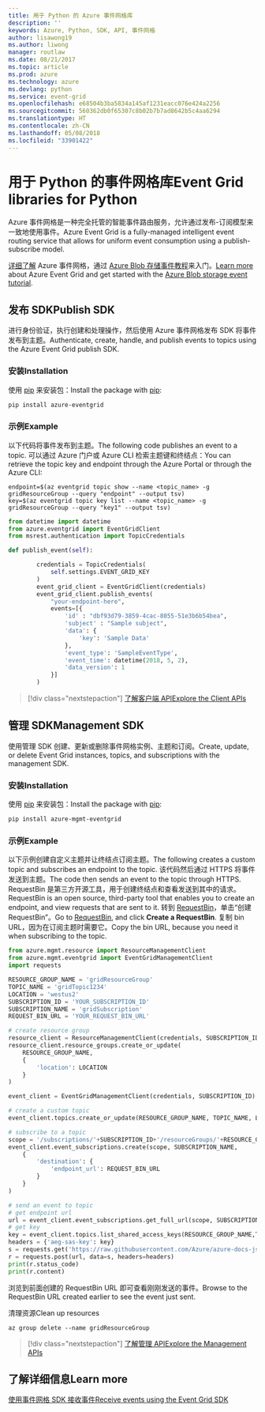 ```yaml
---
title: 用于 Python 的 Azure 事件网格库
description: ''
keywords: Azure, Python, SDK, API, 事件网格
author: lisawong19
ms.author: liwong
manager: routlaw
ms.date: 08/21/2017
ms.topic: article
ms.prod: azure
ms.technology: azure
ms.devlang: python
ms.service: event-grid
ms.openlocfilehash: e68504b3ba5834a145af1231eacc076e424a2256
ms.sourcegitcommit: 560362db0f65307c8b02b7b7ad8642b5c4aa6294
ms.translationtype: HT
ms.contentlocale: zh-CN
ms.lasthandoff: 05/08/2018
ms.locfileid: "33901422"
---
```

# <a name="event-grid-libraries-for-python"></a><span data-ttu-id="ef5bf-103">用于 Python 的事件网格库</span><span class="sxs-lookup"><span data-stu-id="ef5bf-103">Event Grid libraries for Python</span></span>


<span data-ttu-id="ef5bf-104">Azure 事件网格是一种完全托管的智能事件路由服务，允许通过发布-订阅模型来一致地使用事件。</span><span class="sxs-lookup"><span data-stu-id="ef5bf-104">Azure Event Grid is a fully-managed intelligent event routing service that allows for uniform event consumption using a publish-subscribe model.</span></span>

<span data-ttu-id="ef5bf-105">[详细了解](/azure/event-grid/overview) Azure 事件网格，通过 [Azure Blob 存储事件教程](/azure/storage/blobs/storage-blob-event-quickstart)来入门。</span><span class="sxs-lookup"><span data-stu-id="ef5bf-105">[Learn more](/azure/event-grid/overview) about Azure Event Grid and get started with the [Azure Blob storage event tutorial](/azure/storage/blobs/storage-blob-event-quickstart).</span></span> 

## <a name="publish-sdk"></a><span data-ttu-id="ef5bf-106">发布 SDK</span><span class="sxs-lookup"><span data-stu-id="ef5bf-106">Publish SDK</span></span>

<span data-ttu-id="ef5bf-107">进行身份验证，执行创建和处理操作，然后使用 Azure 事件网格发布 SDK 将事件发布到主题。</span><span class="sxs-lookup"><span data-stu-id="ef5bf-107">Authenticate, create, handle, and publish events to topics using the Azure Event Grid publish SDK.</span></span>

### <a name="installation"></a><span data-ttu-id="ef5bf-108">安装</span><span class="sxs-lookup"><span data-stu-id="ef5bf-108">Installation</span></span> 

<span data-ttu-id="ef5bf-109">使用 [pip](https://pip.pypa.io/en/stable/quickstart/) 来安装包：</span><span class="sxs-lookup"><span data-stu-id="ef5bf-109">Install the package with [pip](https://pip.pypa.io/en/stable/quickstart/):</span></span>

```bash
pip install azure-eventgrid
```

### <a name="example"></a><span data-ttu-id="ef5bf-110">示例</span><span class="sxs-lookup"><span data-stu-id="ef5bf-110">Example</span></span> 

<span data-ttu-id="ef5bf-111">以下代码将事件发布到主题。</span><span class="sxs-lookup"><span data-stu-id="ef5bf-111">The following code publishes an event to a topic.</span></span> <span data-ttu-id="ef5bf-112">可以通过 Azure 门户或 Azure CLI 检索主题键和终结点：</span><span class="sxs-lookup"><span data-stu-id="ef5bf-112">You can retrieve the topic key and endpoint through the Azure Portal or through the Azure CLI:</span></span>

```azurecli-interactive
endpoint=$(az eventgrid topic show --name <topic_name> -g gridResourceGroup --query "endpoint" --output tsv)
key=$(az eventgrid topic key list --name <topic_name> -g gridResourceGroup --query "key1" --output tsv)
```

```python
from datetime import datetime
from azure.eventgrid import EventGridClient
from msrest.authentication import TopicCredentials

def publish_event(self):

        credentials = TopicCredentials(
            self.settings.EVENT_GRID_KEY
        )
        event_grid_client = EventGridClient(credentials)
        event_grid_client.publish_events(
            "your-endpoint-here",
            events=[{
                'id' : "dbf93d79-3859-4cac-8055-51e3b6b54bea",
                'subject' : "Sample subject",
                'data': {
                    'key': 'Sample Data'
                },
                'event_type': 'SampleEventType',
                'event_time': datetime(2018, 5, 2),
                'data_version': 1
            }]
        )
```

> [!div class="nextstepaction"]
> [<span data-ttu-id="ef5bf-113">了解客户端 API</span><span class="sxs-lookup"><span data-stu-id="ef5bf-113">Explore the Client APIs</span></span>](/python/api/overview/azure/eventgrid/client)

## <a name="management-sdk"></a><span data-ttu-id="ef5bf-114">管理 SDK</span><span class="sxs-lookup"><span data-stu-id="ef5bf-114">Management SDK</span></span>

<span data-ttu-id="ef5bf-115">使用管理 SDK 创建、更新或删除事件网格实例、主题和订阅。</span><span class="sxs-lookup"><span data-stu-id="ef5bf-115">Create, update, or delete Event Grid instances, topics, and subscriptions with the management SDK.</span></span>

### <a name="installation"></a><span data-ttu-id="ef5bf-116">安装</span><span class="sxs-lookup"><span data-stu-id="ef5bf-116">Installation</span></span> 

<span data-ttu-id="ef5bf-117">使用 [pip](https://pip.pypa.io/en/stable/quickstart/) 来安装包：</span><span class="sxs-lookup"><span data-stu-id="ef5bf-117">Install the package with [pip](https://pip.pypa.io/en/stable/quickstart/):</span></span>

```bash
pip install azure-mgmt-eventgrid
```

### <a name="example"></a><span data-ttu-id="ef5bf-118">示例</span><span class="sxs-lookup"><span data-stu-id="ef5bf-118">Example</span></span>

<span data-ttu-id="ef5bf-119">以下示例创建自定义主题并让终结点订阅主题。</span><span class="sxs-lookup"><span data-stu-id="ef5bf-119">The following creates a custom topic and subscribes an endpoint to the topic.</span></span> <span data-ttu-id="ef5bf-120">该代码然后通过 HTTPS 将事件发送到主题。</span><span class="sxs-lookup"><span data-stu-id="ef5bf-120">The code then sends an event to the topic through HTTPS.</span></span>
<span data-ttu-id="ef5bf-121">RequestBin 是第三方开源工具，用于创建终结点和查看发送到其中的请求。</span><span class="sxs-lookup"><span data-stu-id="ef5bf-121">RequestBin is an open source, third-party tool that enables you to create an endpoint, and view requests that are sent to it.</span></span> <span data-ttu-id="ef5bf-122">转到 [RequestBin](https://requestb.in/)，单击“创建 RequestBin”。</span><span class="sxs-lookup"><span data-stu-id="ef5bf-122">Go to [RequestBin](https://requestb.in/), and click **Create a RequestBin**.</span></span> <span data-ttu-id="ef5bf-123">复制 bin URL，因为在订阅主题时需要它。</span><span class="sxs-lookup"><span data-stu-id="ef5bf-123">Copy the bin URL, because you need it when subscribing to the topic.</span></span>

```python
from azure.mgmt.resource import ResourceManagementClient
from azure.mgmt.eventgrid import EventGridManagementClient
import requests

RESOURCE_GROUP_NAME = 'gridResourceGroup'
TOPIC_NAME = 'gridTopic1234'
LOCATION = 'westus2'
SUBSCRIPTION_ID = 'YOUR_SUBSCRIPTION_ID'
SUBSCRIPTION_NAME = 'gridSubscription'
REQUEST_BIN_URL = 'YOUR_REQUEST_BIN_URL'

# create resource group
resource_client = ResourceManagementClient(credentials, SUBSCRIPTION_ID)
resource_client.resource_groups.create_or_update(
    RESOURCE_GROUP_NAME,
    {
        'location': LOCATION
    }
)

event_client = EventGridManagementClient(credentials, SUBSCRIPTION_ID)

# create a custom topic
event_client.topics.create_or_update(RESOURCE_GROUP_NAME, TOPIC_NAME, LOCATION)

# subscribe to a topic
scope = '/subscriptions/'+SUBSCRIPTION_ID+'/resourceGroups/'+RESOURCE_GROUP_NAME+'/providers/Microsoft.EventGrid/topics/'+TOPIC_NAME
event_client.event_subscriptions.create(scope, SUBSCRIPTION_NAME,
    {
        'destination': {
            'endpoint_url': REQUEST_BIN_URL
        }
    }
)

# send an event to topic
# get endpoint url
url = event_client.event_subscriptions.get_full_url(scope, SUBSCRIPTION_NAME).endpoint_url
# get key
key = event_client.topics.list_shared_access_keys(RESOURCE_GROUP_NAME,TOPIC_NAME).key1
headers = {'aeg-sas-key': key}
s = requests.get('https://raw.githubusercontent.com/Azure/azure-docs-json-samples/master/event-grid/customevent.json')
r = requests.post(url, data=s, headers=headers)
print(r.status_code)
print(r.content)
```
<span data-ttu-id="ef5bf-124">浏览到前面创建的 RequestBin URL 即可查看刚刚发送的事件。</span><span class="sxs-lookup"><span data-stu-id="ef5bf-124">Browse to the RequestBin URL created earlier to see the event just sent.</span></span>

<span data-ttu-id="ef5bf-125">清理资源</span><span class="sxs-lookup"><span data-stu-id="ef5bf-125">Clean up resources</span></span>
```azurecli-interactive
az group delete --name gridResourceGroup
```

> [!div class="nextstepaction"]
> [<span data-ttu-id="ef5bf-126">了解管理 API</span><span class="sxs-lookup"><span data-stu-id="ef5bf-126">Explore the Management APIs</span></span>](/python/api/overview/azure/eventgrid/management)

## <a name="learn-more"></a><span data-ttu-id="ef5bf-127">了解详细信息</span><span class="sxs-lookup"><span data-stu-id="ef5bf-127">Learn more</span></span>

[<span data-ttu-id="ef5bf-128">使用事件网格 SDK 接收事件</span><span class="sxs-lookup"><span data-stu-id="ef5bf-128">Receive events using the Event Grid SDK</span></span>](/azure/event-grid/receive-events)